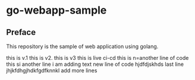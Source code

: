 # go-webapp-sample



## Preface
This repository is the sample of web application using golang.

this is v.1
this is v2.
this is v3
this is live ci-cd
this is n=another line of code
this si another line
i am adding text 
new line of code 
hjdfdjskhds
last line 
jhjkfdhgjhdkfgdfknnkl
add more lines 
